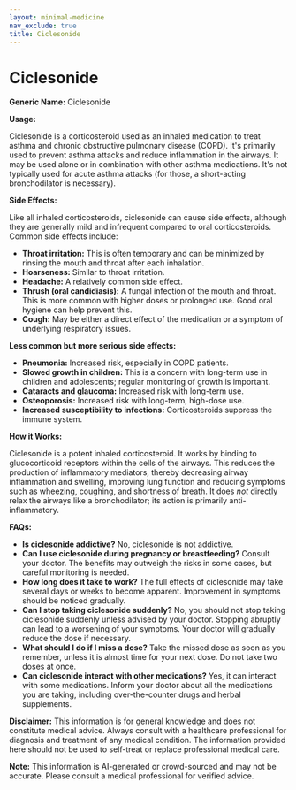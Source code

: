 ```yaml
---
layout: minimal-medicine
nav_exclude: true
title: Ciclesonide
---
```


# Ciclesonide

**Generic Name:** Ciclesonide

**Usage:**

Ciclesonide is a corticosteroid used as an inhaled medication to treat asthma and chronic obstructive pulmonary disease (COPD).  It's primarily used to prevent asthma attacks and reduce inflammation in the airways. It may be used alone or in combination with other asthma medications.  It's not typically used for acute asthma attacks (for those, a short-acting bronchodilator is necessary).

**Side Effects:**

Like all inhaled corticosteroids, ciclesonide can cause side effects, although they are generally mild and infrequent compared to oral corticosteroids.  Common side effects include:

* **Throat irritation:**  This is often temporary and can be minimized by rinsing the mouth and throat after each inhalation.
* **Hoarseness:** Similar to throat irritation.
* **Headache:**  A relatively common side effect.
* **Thrush (oral candidiasis):**  A fungal infection of the mouth and throat.  This is more common with higher doses or prolonged use.  Good oral hygiene can help prevent this.
* **Cough:**  May be either a direct effect of the medication or a symptom of underlying respiratory issues.


**Less common but more serious side effects:**

* **Pneumonia:** Increased risk, especially in COPD patients.
* **Slowed growth in children:**  This is a concern with long-term use in children and adolescents; regular monitoring of growth is important.
* **Cataracts and glaucoma:**  Increased risk with long-term use.
* **Osteoporosis:** Increased risk with long-term, high-dose use.
* **Increased susceptibility to infections:**  Corticosteroids suppress the immune system.


**How it Works:**

Ciclesonide is a potent inhaled corticosteroid. It works by binding to glucocorticoid receptors within the cells of the airways. This reduces the production of inflammatory mediators, thereby decreasing airway inflammation and swelling, improving lung function and reducing symptoms such as wheezing, coughing, and shortness of breath.  It does *not* directly relax the airways like a bronchodilator; its action is primarily anti-inflammatory.


**FAQs:**

* **Is ciclesonide addictive?** No, ciclesonide is not addictive.
* **Can I use ciclesonide during pregnancy or breastfeeding?**  Consult your doctor.  The benefits may outweigh the risks in some cases, but careful monitoring is needed.
* **How long does it take to work?**  The full effects of ciclesonide may take several days or weeks to become apparent.  Improvement in symptoms should be noticed gradually.
* **Can I stop taking ciclesonide suddenly?**  No, you should not stop taking ciclesonide suddenly unless advised by your doctor.  Stopping abruptly can lead to a worsening of your symptoms.  Your doctor will gradually reduce the dose if necessary.
* **What should I do if I miss a dose?** Take the missed dose as soon as you remember, unless it is almost time for your next dose.  Do not take two doses at once.
* **Can ciclesonide interact with other medications?** Yes, it can interact with some medications.  Inform your doctor about all the medications you are taking, including over-the-counter drugs and herbal supplements.


**Disclaimer:** This information is for general knowledge and does not constitute medical advice.  Always consult with a healthcare professional for diagnosis and treatment of any medical condition.  The information provided here should not be used to self-treat or replace professional medical care.


**Note:** This information is AI-generated or crowd-sourced and may not be accurate. Please consult a medical professional for verified advice.